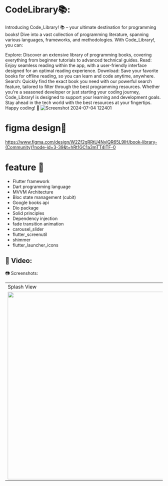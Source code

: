 # CodeLibrary📚:
Introducing Code_Library! 📚 – your ultimate destination for programming books! Dive into a vast collection of programming literature, spanning various languages, frameworks, and methodologies. With Code_Library!, you can:

Explore: Discover an extensive library of programming books, covering everything from beginner tutorials to advanced technical guides.
Read: Enjoy seamless reading within the app, with a user-friendly interface designed for an optimal reading experience.
Download: Save your favorite books for offline reading, so you can learn and code anytime, anywhere.
Search: Quickly find the exact book you need with our powerful search feature, tailored to filter through the best programming resources.
Whether you're a seasoned developer or just starting your coding journey, Code_Library! is designed to support your learning and development goals. Stay ahead in the tech world with the best resources at your fingertips. Happy coding! 🚀
![Screenshot 2024-07-04 122401](https://github.com/ahmedevcode/codeLibrary/assets/75087008/13e04465-0f25-4a3c-86cd-8333264b1a39)



# figma design🤙
https://www.figma.com/design/W2Zf2gRRtU4NylQR65L9IH/book-library-(Community)?node-id=3-39&t=hRt1GC1a3mTT4ITF-0

# feature 🎨
- Flutter framework
- Dart programming language
- MVVM Architecture
- Bloc state management (cubit)
- Google books api
- Dio package
- Solid principles
- Dependency injection
- fade transition animation
- carousel_slider
- flutter_screenutil
- shimmer
- flutter_launcher_icons


## 🎥 Video:

📷 Screenshots:
<table>
  <tr>
     <td>Splash View</td>
     <td>Home View</td>
     <td>Details View</td>
    <td>Preview</td>
     <td>Search View</td>
  </tr>
  <tr>
    <td><img src="https://github.com/ahmedevcode/codeLibrary/assets/75087008/950942d6-7f7a-4539-a1e7-a54ed0cc2118" width=600 height=600></td>
    <td><img src="https://github.com/ahmedevcode/codeLibrary/assets/75087008/13067d2c-bab8-4849-8d00-b69b2ed18ad4" width=600 height=600></td>
    <td><img src="https://github.com/ahmedevcode/codeLibrary/assets/75087008/17d31347-5b0c-449a-8226-6cef8086068e" width=600 height=600></td>
    <td><img src="https://github.com/ahmedevcode/codeLibrary/assets/75087008/11816888-0f81-413a-934e-2e687bae50ca" width=600 height=600></td>
    <td><img src="https://github.com/ahmedevcode/codeLibrary/assets/75087008/95d45383-cb65-4362-ae76-677cc54285bd" width=600 height=600></td>
  </tr>
 </table>
